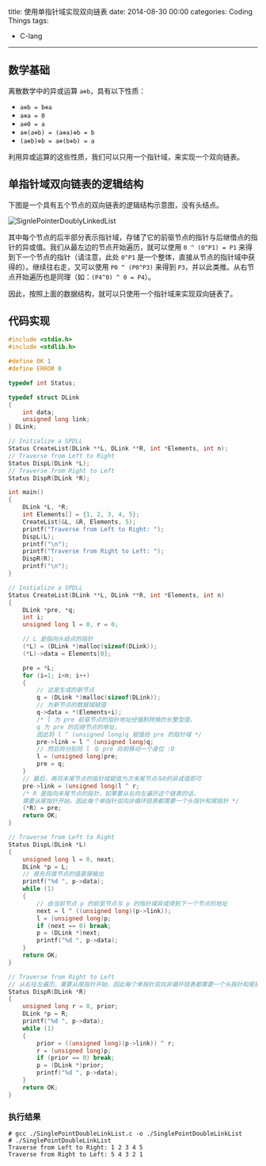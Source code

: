 title: 使用单指针域实现双向链表
date: 2014-08-30 00:00
categories: Coding Things
tags:
- C-lang
---

## 数学基础

离散数学中的异或运算 `a⊕b`，具有以下性质：

- `a⊕b = b⊕a`
- `a⊕a = 0`
- `a⊕0 = a`
- `a⊕(a⊕b) = (a⊕a)⊕b = b`
- `(a⊕b)⊕b = a⊕(b⊕b) = a`

利用异或运算的这些性质，我们可以只用一个指针域，来实现一个双向链表。

## 单指针域双向链表的逻辑结构

下图是一个具有五个节点的双向链表的逻辑结构示意图，没有头结点。

![SignlePointerDoublyLinkedList](http://static-hiaero.b0.upaiyun.com/main/wp-content/uploads/2014/09/SinglePointerDoublyLinkedList.png)

其中每个节点的后半部分表示指针域，存储了它的前驱节点的指针与后继借点的指针的异或值。我们从最左边的节点开始遍历，就可以使用 `0 ^ (0^P1) = P1` 来得到下一个节点的指针（请注意，此处 `0^P1` 是一个整体，直接从节点的指针域中获得的）。继续往右走，又可以使用 `P0 ^ (P0^P3)` 来得到 `P3`，并以此类推。从右节点开始遍历也是同理（如：`(P4^0) ^ 0 = P4`）。

因此，按照上面的数据结构，就可以只使用一个指针域来实现双向链表了。

## 代码实现

```c
#include <stdio.h>
#include <stdlib.h>

#define OK 1
#define ERROR 0

typedef int Status;

typedef struct DLink
{
    int data;
    unsigned long link;
} DLink;

// Initialize a SPDLL
Status CreateList(DLink **L, DLink **R, int *Elements, int n);
// Traverse from Left to Right
Status DispL(DLink *L);
// Traverse from Right to Left
Status DispR(DLink *R);

int main()
{
    DLink *L, *R;
    int Elements[] = {1, 2, 3, 4, 5};
    CreateList(&L, &R, Elements, 5);
    printf("Traverse from Left to Right: ");
    DispL(L);
    printf("\n");
    printf("Traverse from Right to Left: ");
    DispR(R);
    printf("\n");
}

// Initialize a SPDLL
Status CreateList(DLink **L, DLink **R, int *Elements, int n)
{
    DLink *pre, *q;
    int i;
    unsigned long l = 0, r = 0;

    // L 是指向头结点的指针
    (*L) = (DLink *)malloc(sizeof(DLink));
    (*L)->data = Elements[0];

    pre = *L;
    for (i=1; i<n; i++)
    {
        // 这是生成的新节点
        q = (DLink *)malloc(sizeof(DLink));
        // 为新节点的数据域赋值
        q->data = *(Elements+i);
        /* l 为 pre 前驱节点的指针地址经强制转换的长整型值，
        q 为 pre 的后继节点的地址，
        因此将 l ^ (unsigned long)q 赋值给 pre 的指针域 */
        pre->link = l ^ (unsigned long)q;
        // 然后将分别将 l 与 pre 向前移动一个身位 :D
        l = (unsigned long)pre;
        pre = q;
    }
    // 最后，再将末尾节点的指针域赋值为次末尾节点与0的异或值即可
    pre->link = (unsigned long)l ^ r;
    /* R 是指向末尾节点的指针，如果要从右向左遍历这个链表的话，
    需要从尾指针开始，因此每个单指针双向非循环链表都需要一个头指针和尾指针 */
    (*R) = pre;
    return OK;
}

// Traverse from Left to Right
Status DispL(DLink *L)
{
    unsigned long l = 0, next;
    DLink *p = L;
    // 首先将首节点的值直接输出
    printf("%d ", p->data);
    while (1)
    {
        // 由当前节点 p 的前驱节点与 p 的指针域异或得到下一个节点的地址
        next = l ^ ((unsigned long)(p->link));
        l = (unsigned long)p;
        if (next == 0) break;
        p = (DLink *)next;
        printf("%d ", p->data);
    }
    return OK;
}

// Traverse from Right to Left
// 从右往左遍历，需要从尾指针开始，因此每个单指针双向非循环链表都需要一个头指针和尾指针
Status DispR(DLink *R)
{
    unsigned long r = 0, prior;
    DLink *p = R;
    printf("%d ", p->data);
    while (1)
    {
        prior = ((unsigned long)(p->link)) ^ r;
        r = (unsigned long)p;
        if (prior == 0) break;
        p = (DLink *)prior;
        printf("%d ", p->data);
    }
    return OK;
}
```

### 执行结果

```console
# gcc ./SinglePointDoubleLinkList.c -o ./SinglePointDoubleLinkList
# ./SinglePointDoubleLinkList
Traverse from Left to Right: 1 2 3 4 5
Traverse from Right to Left: 5 4 3 2 1
```
